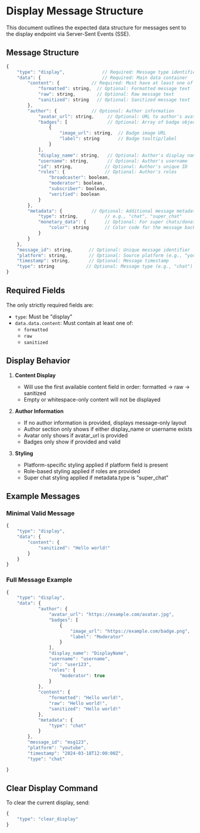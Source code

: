 # Display Message Structure

This document outlines the expected data structure for messages sent to the display endpoint via Server-Sent Events (SSE).

## Message Structure

```javascript
{
    "type": "display",              // Required: Message type identifier
    "data": {                       // Required: Main data container
        "content": {            // Required: Must have at least one of these content fields
            "formatted": string,  // Optional: Formatted message text
            "raw": string,        // Optional: Raw message text
            "sanitized": string   // Optional: Sanitized message text
        },
        "author": {             // Optional: Author information
            "avatar_url": string,     // Optional: URL to author's avatar image
            "badges": [               // Optional: Array of badge objects
                {
                    "image_url": string,  // Badge image URL
                    "label": string       // Badge tooltip/label
                }
            ],
            "display_name": string,   // Optional: Author's display name
            "username": string,       // Optional: Author's username
            "id": string,            // Optional: Author's unique ID
            "roles": {               // Optional: Author's roles
                "broadcaster": boolean,
                "moderator": boolean,
                "subscriber": boolean,
                "verified": boolean
            }
        },
        "metadata": {           // Optional: Additional message metadata
            "type": string,          // e.g., "chat", "super_chat"
            "monetary_data": {       // Optional: For super chats/donations
                "color": string      // Color code for the message background
            }
        }
    },
    "message_id": string,      // Optional: Unique message identifier
    "platform": string,        // Optional: Source platform (e.g., "youtube", "twitch")
    "timestamp": string,       // Optional: Message timestamp
    "type": string            // Optional: Message type (e.g., "chat")
}
```

## Required Fields

The only strictly required fields are:

- `type`: Must be "display"
- `data.data.content`: Must contain at least one of:
  - `formatted`
  - `raw`
  - `sanitized`

## Display Behavior

1. **Content Display**

   - Will use the first available content field in order: formatted → raw → sanitized
   - Empty or whitespace-only content will not be displayed

2. **Author Information**

   - If no author information is provided, displays message-only layout
   - Author section only shows if either display_name or username exists
   - Avatar only shows if avatar_url is provided
   - Badges only show if provided and valid

3. **Styling**
   - Platform-specific styling applied if platform field is present
   - Role-based styling applied if roles are provided
   - Super chat styling applied if metadata.type is "super_chat"

## Example Messages

### Minimal Valid Message

```javascript
{
    "type": "display",
    "data": {
        "content": {
            "sanitized": "Hello world!"
        }
    }
}
```

### Full Message Example

```javascript
{
    "type": "display",
    "data": {
            "author": {
                "avatar_url": "https://example.com/avatar.jpg",
                "badges": [
                    {
                        "image_url": "https://example.com/badge.png",
                        "label": "Moderator"
                    }
                ],
                "display_name": "DisplayName",
                "username": "username",
                "id": "user123",
                "roles": {
                    "moderator": true
                }
            },
            "content": {
                "formatted": "Hello world!",
                "raw": "Hello world!",
                "sanitized": "Hello world!"
            },
            "metadata": {
                "type": "chat"
            }
        },
        "message_id": "msg123",
        "platform": "youtube",
        "timestamp": "2024-03-18T12:00:00Z",
        "type": "chat"

}
```

## Clear Display Command

To clear the current display, send:

```javascript
{
    "type": "clear_display"
}
```
